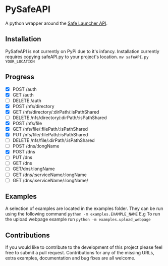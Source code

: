 PySafeAPI
=========

A python wrapper around the [Safe Launcher API](https://maidsafe.readme.io/docs/introduction).

Installation
------------

PySafeAPI is not currently on PyPi due to it's infancy.  Installation currently requires copying safeAPI.py to your project's location.
`mv safeAPI.py YOUR_LOCATION`

Progress
--------

- [x] POST /auth
- [x] GET /auth
- [ ] DELETE /auth
- [x] POST /nfs/directory
- [x] GET /nfs/directory/:dirPath/:isPathShared
- [ ] DELETE /nfs/directory/:dirPath/:isPathShared
- [x] POST /nfs/file
- [x] GET /nfs/file/:filePath/:isPathShared
- [x] PUT /nfs/file/:filePath/:isPathShared
- [ ] DELETE /nfs/file/:dirPath/:isPathShared
- [ ] POST /dns/:longName
- [x] POST /dns
- [ ] PUT /dns
- [ ] GET /dns
- [ ] GET/dns/:longName
- [ ] GET /dns/:serviceName/:longName
- [ ] GET /dns/:serviceName/:longName/

Examples
--------

A selection of examples are located in the examples folder.  They can be run using the following command 
`python -m examples.EXAMPLE_NAME`
E.g To run the upload webpage example run
`python -m examples.upload_webpage`

Contributions
-------------

If you would like to contribute to the development of this project please feel free to submit a pull request.  Contributions for any of the missing URLs, extra examples, documentation and bug fixes are all welcome.

